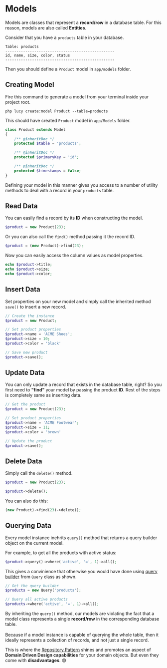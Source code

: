 # Models

Models are classes that represent a **record/row** in a database table. For this reason, models are also called **Entities**.

Consider that you have a `products` table in your database.

```table
Table: products
-------------------------------------------------
id, name, size, color, status
-------------------------------------------------
```

Then you should define a `Product` model in <code>app/models</code> folder.

## Creating Model

Fire this command to generate a model from your terminal inside your project root.

```terminal
php lucy create:model Product --table=products
```

This should have created `Product` model in `app/Models` folder.

```php
class Product extends Model
{
    /** @inheritDoc */
    protected $table = 'products';

    /** @inheritDoc */
    protected $primaryKey = 'id';

    /** @inheritDoc */
    protected $timestamps = false;
}
```

Defining your model in this manner gives you access to a number of utility
methods to deal with a record in your `products` table.

## Read Data

You can easily find a record by its **ID** when constructing the model. 

```php
$product = new Product(23);
```

Or you can also call the <code>find()</code> method passing it the record ID.

```php
$product = (new Product)->find(23);
```

Now you can easily access the column values as model properties.

```php
echo $product->title;
echo $product->size;
echo $product->color;
```

## Insert Data

Set properties on your new model and simply call the inherited method <code>save()</code> 
to insert a new record.

```php
// Create the instance
$product = new Product;

// Set product properties
$product->name = 'ACME Shoes';
$product->size = 10;
$product->color = 'black'

// Save new product
$product->save();
```

## Update Data

You can only update a record that exists in the database table, right? So you first need
to <b>"find"</b> your model by passing the product **ID**. Rest of the steps is completely
same as inserting data.

```php
// Get the product
$product = new Product(23);

// Set product properties 
$product->name = 'ACME Footwear';
$product->size = 11;
$product->color = 'brown'

// Update the product
$product->save();
```

## Delete Data

Simply call the <code>delete()</code> method.

```php
$product = new Product(23);

$product->delete();
```

You can also do this:

```php
(new Product)->find(23)->delete();
```

## Querying Data

Every model instance inehrits `query()` method that returns a query builder object on the current model.

For example, to get all the products with active status:

```php
$product->query()->where('active', '=', 1)->all();
```

This gives a convinience that otherwise you would have done using [query builder](/db-query-builder) from `Query` class as shown.

```php
// Get the query builder 
$products = new Query('products');

// Query all active products
$products->where('active', '=', 1)->all();
```

<p class="tip">By inheriting the <code>query()</code> method, our models are violating the fact that a model class represents a single <b>record/row</b> in the corresponding database table. <br><br>Because if a model instance is capable of querying the whole table, then it ideally represents a collection of records, and not just a single record.</p>

<p class="tip">This is where the <a href="https://en.wikipedia.org/wiki/Domain-driven_design">Repository Pattern</a> shines and promotes an aspect of <b>Domain Driven Design capabilities</b> for your domain objects. But even they come with <b>disadvantages</b>. 😅</p>